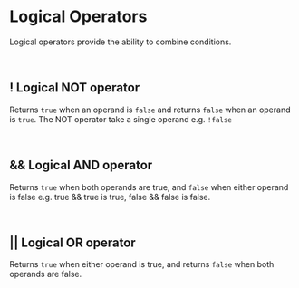 # Logical Operators

Logical operators provide the ability to combine conditions.

<br>

## ! Logical NOT operator

Returns `true` when an operand is `false` and returns `false` when an operand is `true`. The NOT operator take a single operand e.g. `!false`

<br>

## && Logical AND operator

Returns `true` when both operands are true, and `false` when either operand is false e.g. true && true is true, false && false is false.

<br>

## || Logical OR operator

Returns `true` when either operand is true, and returns `false` when both operands are false.